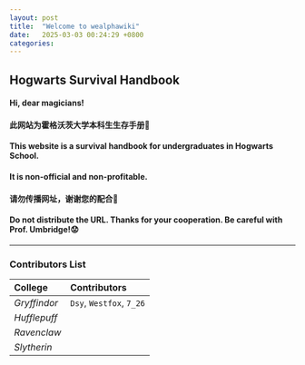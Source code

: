 ```yaml
---
layout: post
title:  "Welcome to wealphawiki"
date:   2025-03-03 00:24:29 +0800
categories:
---
```


## Hogwarts Survival Handbook

#### Hi, dear magicians!

#### 此网站为霍格沃茨大学本科生生存手册🤩

#### This website is a survival handbook for undergraduates in Hogwarts School.

#### It is non-official and non-profitable.

#### 请勿传播网址，谢谢您的配合🥰

#### Do not distribute the URL. Thanks for your cooperation. Be careful with Prof. Umbridge!😟

---

### Contributors List

| College      | Contributors   |
|:--------------|:----------------|
| $Gryffindor$   | `Dsy`, `Westfox`, `7_26` |
| $Hufflepuff$   |                |
| $Ravenclaw$    |                |
| $Slytherin$    |                |